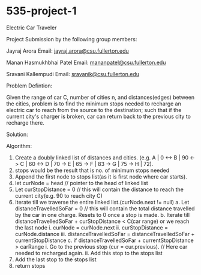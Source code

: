 # 535-project-1
Electric Car Traveler

Project Submission by the following group members:

Jayraj Arora  Email: jayraj.arora@csu.fullerton.edu

Manan Hasmukhbhai Patel   Email: mananpatel@csu.fullerton.edu

Sravani Kallempudi   Email: sravanik@csu.fullerton.edu

Problem Defintion: 

Given the range of car C, number of cities n, and distances(edges) between the cities, problem is to find the minimum stops needed to recharge an electric car to reach from the source to the destination; such that if the current city's charger is broken, car can return back to the previous city to recharge there.

Solution:

Algorithm: 
1. Create a doubly linked list of distances and cities. (e.g. A | 0 <-> B | 90 <-> C | 60 <-> D | 70 -> E | 65 -> F |  83 -> G | 75 -> H | 72). 
2. stops would be the result that is no. of minimum stops needed
3. Append the first node to stops list(as it is first node where car starts).
4. let curNode = head // pointer to the head of linked list
5. Let curStopDistance = 0 // this will contain the distance to reach the current city(e.g. 90 to reach city C)
6. Iterate till we traverse the entire linked list.(curNode.next != null)
  a. Let distanceTravelledSoFar = 0 // this will contain the total distance travelled by the car in one charge. Resets to 0 once a stop is made.
  b. Iterate till distanceTravelledSoFar + curStopDistance < C(car range) or we reach the last node
    i.   curNode = curNode.next
    ii.  curStopDistance = curNode.distance
    iii. distanceTravelledSoFar =  distanceTravelledSoFar + currentStopDistance
  c. if distanceTravelledSoFar + currentStopDistance > carRange
    i.  Go to the previous stop (cur = cur.previous). // Here car needed to recharged again.
    ii. Add this stop to the stops list
7. Add the last stop to the stops list
8. return stops


